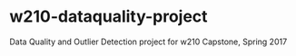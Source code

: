# w210-dataquality-project
Data Quality and Outlier Detection project for w210 Capstone, Spring 2017

